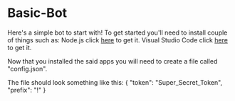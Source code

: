 # Basic-Bot
Here's a simple bot to start with!
To get started you'll need to install couple of things such as:
Node.js click [here](https://node.js.org) to get it.
Visual Studio Code click [here](https://code.visualstudio.com) to get it.

Now that you installed the said apps you will need to create a file called "config.json".

The file should look something like this:
{
 "token": "Super_Secret_Token",
 "prefix": "!"
} 
